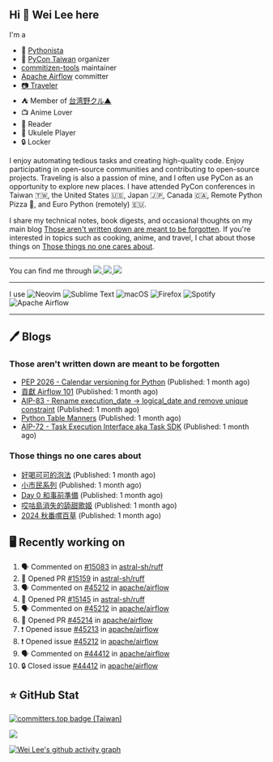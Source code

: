 ## Hi 👋 Wei Lee here

I'm a

* 🐍 [Pythonista](https://pycon-note.wei-lee.me/)
* 🐍 [PyCon Taiwan](https://tw.pycon.org/) organizer
* [commitizen-tools](https://github.com/commitizen-tools) maintainer
* [Apache Airflow](https://github.com/apache/airflow/) committer
* [📷 Traveler](https://travlog.wei-lee.me/)
* ⛺ Member of [台湾野クル▲](https://twitter.com/Taiwannokuru)
* 📺 Anime Lover
* 📖 Reader
* 🎵 Ukulele Player
* 🔒 Locker

I enjoy automating tedious tasks and creating high-quality code. Enjoy participating in open-source communities and contributing to open-source projects. Traveling is also a passion of mine, and I often use PyCon as an opportunity to explore new places. I have attended PyCon conferences in Taiwan 🇹🇼, the United States 🇺🇸, Japan 🇯🇵, Canada 🇨🇦, Remote Python Pizza 🍕, and Euro Python (remotely) 🇪🇺.

I share my technical notes, book digests, and occasional thoughts on my main blog [Those aren't written down are meant to be forgotten](https://blog.wei-lee.me/). If you're interested in topics such as cooking, anime, and travel, I chat about those things on [Those things no one cares about](https://travlog.wei-lee.me/).


---

<p align="left">
You can find me through
  <a href="https://in.linkedin.com/in/clleew" target="blank">
    <img src="https://img.shields.io/badge/LinkedIn-0077B5?style=for-the-badge&logo=linkedin&logoColor=white" />
  </a>
  <a href="https://twitter.com/clleew" target="blank">
    <img src="https://img.shields.io/badge/Twitter-1DA1F2?style=for-the-badge&logo=twitter&logoColor=white" />
  </a>
  <a href="https://github.com/Lee-W/" target="blank">
    <img src="https://img.shields.io/badge/GitHub-100000?style=for-the-badge&logo=github&logoColor=white" />
  </a>
</p>

---

I use ![Neovim](https://img.shields.io/badge/NeoVim-%2357A143.svg?&style=for-the-badge&logo=neovim&logoColor=white) ![Sublime Text](https://img.shields.io/badge/sublime_text-%23575757.svg?style=for-the-badge&logo=sublime-text&logoColor=important) ![macOS](https://img.shields.io/badge/mac%20os-000000?style=for-the-badge&logo=macos&logoColor=F0F0F0) ![Firefox](https://img.shields.io/badge/Firefox-FF7139?style=for-the-badge&logo=Firefox-Browser&logoColor=white) ![Spotify](https://img.shields.io/badge/Spotify-1ED760?style=for-the-badge&logo=spotify&logoColor=white) ![Apache Airflow](https://img.shields.io/badge/Apache%20Airflow-017CEE?style=for-the-badge&logo=Apache%20Airflow&logoColor=white)

---


## 🖊️ Blogs

### Those aren't written down are meant to be forgotten

* [PEP 2026 - Calendar versioning for Python](https://blog.wei-lee.me/posts/tech/2024/11/pep-2026) (Published: 1 month ago)
* [貢獻 Airflow 101](https://blog.wei-lee.me/posts/tech/2024/11/airflow-contribution-101) (Published: 1 month ago)
* [AIP-83 - Rename execution_date -&gt; logical_date and remove unique constraint](https://blog.wei-lee.me/posts/tech/2024/11/aip-83) (Published: 1 month ago)
* [Python Table Manners](https://blog.wei-lee.me/posts/tech/2024/11/python-table-manners-series-2024-2025-edition) (Published: 1 month ago)
* [AIP-72 - Task Execution Interface aka Task SDK](https://blog.wei-lee.me/posts/tech/2024/11/aip-72) (Published: 1 month ago)

### Those things no one cares about
 
 * [好喝可可的泡法](https://travlog.wei-lee.me/posts/cook/2024/11/tasty-cocoa) (Published: 1 month ago)
 * [小市民系列](https://travlog.wei-lee.me/posts/review/2024/11/Shoushimin) (Published: 1 month ago)
 * [Day 0 和事前準備](https://travlog.wei-lee.me/posts/travel/2024/11/2024-mt-fugi-biking-day-0) (Published: 1 month ago)
 * [哎咕島消失的舔甜歌姬](https://travlog.wei-lee.me/posts/review/2024/11/egumi-legacy) (Published: 1 month ago)
 * [2024 秋番嚐百草](https://travlog.wei-lee.me/posts/review/2024/11/what-i-will-watch-in-2024-fall) (Published: 1 month ago)

## 🖥️ Recently working on

1. 🗣 Commented on [#15083](https://github.com/astral-sh/ruff/pull/15083#issuecomment-2564686543) in [astral-sh/ruff](https://github.com/astral-sh/ruff)
2. 💪 Opened PR [#15159](https://github.com/astral-sh/ruff/pull/15159) in [astral-sh/ruff](https://github.com/astral-sh/ruff)
3. 🗣 Commented on [#45212](https://github.com/apache/airflow/issues/45212#issuecomment-2562319070) in [apache/airflow](https://github.com/apache/airflow)
4. 💪 Opened PR [#15145](https://github.com/astral-sh/ruff/pull/15145) in [astral-sh/ruff](https://github.com/astral-sh/ruff)
5. 🗣 Commented on [#45212](https://github.com/apache/airflow/issues/45212#issuecomment-2562294029) in [apache/airflow](https://github.com/apache/airflow)
6. 💪 Opened PR [#45214](https://github.com/apache/airflow/pull/45214) in [apache/airflow](https://github.com/apache/airflow)
7. ❗ Opened issue [#45213](https://github.com/apache/airflow/issues/45213) in [apache/airflow](https://github.com/apache/airflow)
8. ❗ Opened issue [#45212](https://github.com/apache/airflow/issues/45212) in [apache/airflow](https://github.com/apache/airflow)
9. 🗣 Commented on [#44412](https://github.com/apache/airflow/issues/44412#issuecomment-2562136116) in [apache/airflow](https://github.com/apache/airflow)
10. 🔒 Closed issue [#44412](https://github.com/apache/airflow/issues/44412) in [apache/airflow](https://github.com/apache/airflow)


## ⭐ GitHub Stat

[![committers.top badge (Taiwan)](https://user-badge.committers.top/taiwan_public/Lee-W.svg)](https://user-badge.committers.top/taiwan_public/Lee-W)

[![](https://github-readme-stats.vercel.app/api?username=Lee-W&show_icons=true&hide_title=true&cache_seconds=86400)](https://github.com/anuraghazra/github-readme-stats)

[![Wei Lee's github activity graph](https://github-readme-activity-graph.vercel.app/graph?username=Lee-W&theme=dracula)](https://github.com/ashutosh00710/github-readme-activity-graph)
